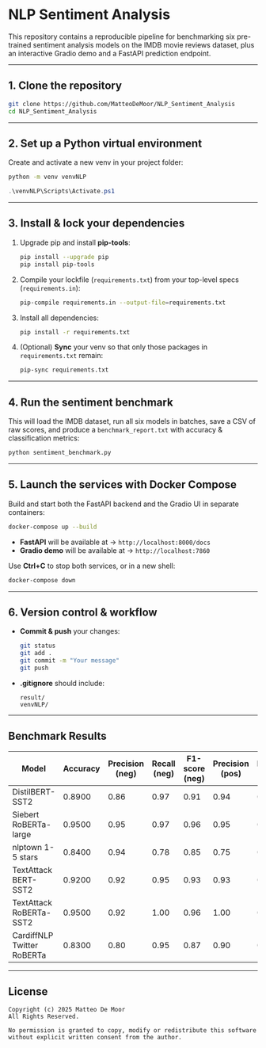 # NLP Sentiment Analysis

This repository contains a reproducible pipeline for benchmarking six pre-trained sentiment analysis models on the IMDB movie reviews dataset, plus an interactive Gradio demo and a FastAPI prediction endpoint.

---

## 1. Clone the repository

```bash
git clone https://github.com/MatteoDeMoor/NLP_Sentiment_Analysis
cd NLP_Sentiment_Analysis
```

---

## 2. Set up a Python virtual environment

Create and activate a new venv in your project folder:

```bash
python -m venv venvNLP
```

```powershell
.\venvNLP\Scripts\Activate.ps1
```

---

## 3. Install & lock your dependencies

1. Upgrade pip and install **pip-tools**:  
   ```bash
   pip install --upgrade pip
   pip install pip-tools
   ```
2. Compile your lockfile (`requirements.txt`) from your top-level specs (`requirements.in`):  
   ```bash
   pip-compile requirements.in --output-file=requirements.txt
   ```
3. Install all dependencies:  
   ```bash
   pip install -r requirements.txt
   ```
4. (Optional) **Sync** your venv so that only those packages in `requirements.txt` remain:  
   ```bash
   pip-sync requirements.txt
   ```

---

## 4. Run the sentiment benchmark

This will load the IMDB dataset, run all six models in batches, save a CSV of raw scores, and produce a `benchmark_report.txt` with accuracy & classification metrics:

```bash
python sentiment_benchmark.py
```

---

## 5. Launch the services with Docker Compose

Build and start both the FastAPI backend and the Gradio UI in separate containers:

```bash
docker-compose up --build
```

- **FastAPI** will be available at → `http://localhost:8000/docs`
- **Gradio demo** will be available at → `http://localhost:7860`

Use **Ctrl+C** to stop both services, or in a new shell:

```bash
docker-compose down
```

---

## 6. Version control & workflow

- **Commit & push** your changes:
  ```bash
  git status
  git add .
  git commit -m "Your message"
  git push
  ```
- **.gitignore** should include:
  ```
  result/
  venvNLP/
  ```

---

## Benchmark Results

| Model                         | Accuracy | Precision (neg) | Recall (neg) | F1-score (neg) | Precision (pos) | Recall (pos) | F1-score (pos) |
|-------------------------------|----------|-----------------|--------------|----------------|-----------------|--------------|----------------|
| DistilBERT-SST2               | 0.8900   | 0.86            | 0.97         | 0.91           | 0.94            | 0.79         | 0.86           |
| Siebert RoBERTa-large         | 0.9500   | 0.95            | 0.97         | 0.96           | 0.95            | 0.93         | 0.94           |
| nlptown 1-5 stars             | 0.8400   | 0.94            | 0.78         | 0.85           | 0.75            | 0.93         | 0.83           |
| TextAttack BERT-SST2          | 0.9200   | 0.92            | 0.95         | 0.93           | 0.93            | 0.88         | 0.90           |
| TextAttack RoBERTa-SST2       | 0.9500   | 0.92            | 1.00         | 0.96           | 1.00            | 0.88         | 0.94           |
| CardiffNLP Twitter RoBERTa    | 0.8300   | 0.80            | 0.95         | 0.87           | 0.90            | 0.67         | 0.77           |

---

## License

```text
Copyright (c) 2025 Matteo De Moor
All Rights Reserved.

No permission is granted to copy, modify or redistribute this software without explicit written consent from the author.
```
